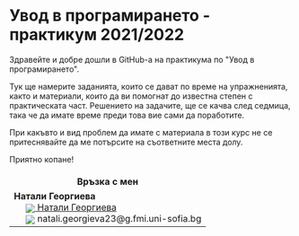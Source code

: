 # Увод в програмирането - практикум 2021/2022

Здравейте и добре дошли в GitHub-a на практикума по "Увод в програмирането".

Тук ще намерите заданията, които се дават по време на упражненията, както и материали, които да ви помогнат до известна степен с практическата част. Решението на задачите, ще се качва след седмица, така че да имате време преди това вие сами да поработите.

При какъвто и вид проблем да имате с материала в този курс не се притеснявайте да ме потърсите на съответните места долу.

Приятно копане!

<table style="border-color: white;">
    <tr>
        <th colspan="2" style="border-color: white;">
            Връзка с мен
        </th>
    </tr>
    <tr style="font-size:20px;">
    </tr>
    <tr>
        <td>
            <b>Натали Георгиева</b><br>
                      &nbsp;&nbsp;&nbsp;&nbsp;&nbsp;<a href="https://www.facebook.com/natali.georgieva.4"><img src="https://img.icons8.com/material-rounded/24/000000/facebook.png" style = "vertical-align: middle;"> Натали Георгиева</a><br>
            &nbsp;&nbsp;&nbsp;&nbsp;&nbsp;<img src="https://img.icons8.com/fluent-systems-filled/24/000000/email.png" style = "vertical-align: middle;"> natali.georgieva23@g.fmi.uni-sofia.bg
        </td>
    </tr>
</table>

 
